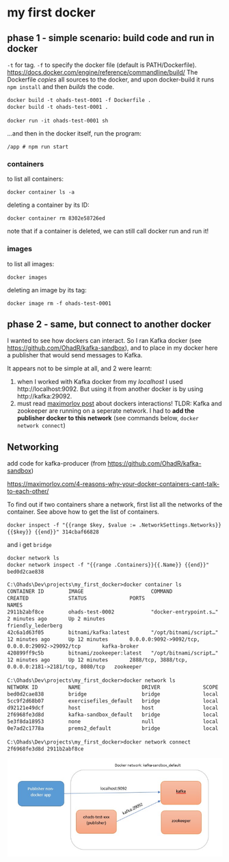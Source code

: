 # my first docker

## phase 1 - simple scenario: build code and run in docker

`-t` for tag. 
`-f` to specify the docker file (default is PATH/Dockerfile). https://docs.docker.com/engine/reference/commandline/build/
The Dockerfile *copies* all sources to the docker, and upon docker-build it runs `npm install` and then *builds* the code.

    docker build -t ohads-test-0001 -f Dockerfile .
    docker build -t ohads-test-0001 .

    docker run -it ohads-test-0001 sh

...and then in the docker itself, run the program:


    /app # npm run start


### containers

to list all containers:

    docker container ls -a

deleting a container by its ID:

    docker container rm 8302e58726ed

note that if a container is deleted, we can still call docker run and run it!

### images

to list all images:

    docker images

deleting an image by its tag:

    docker image rm -f ohads-test-0001

## phase 2 - same, but connect to another docker

I wanted to see how dockers can interact. So I ran Kafka docker (see https://github.com/OhadR/kafka-sandbox), and to place
in my docker here a publisher that would send messages to Kafka.

It appears not to be simple at all, and 2 were learnt:
1. when I worked with Kafka docker from my *localhost* I used http://localhost:9092. But using it from another docker is 
by using http://kafka:29092.
2. must read [maximorlov post](https://maximorlov.com/4-reasons-why-your-docker-containers-cant-talk-to-each-other/
   ) about dockers interactions! TLDR: Kafka and zookeeper are running on a seperate network. I had to **add the publisher 
   docker to this network** (see commands below, `docker network connect`)  

## Networking

add code for kafka-producer (from https://github.com/OhadR/kafka-sandbox)

https://maximorlov.com/4-reasons-why-your-docker-containers-cant-talk-to-each-other/

To find out if two containers share a network, first list all the networks of the container. See above how to get the list of containers. 

    docker inspect -f "{{range $key, $value := .NetworkSettings.Networks}}{{$key}} {{end}}" 314cbaf66828

and i get `bridge`

    docker network ls    
    docker network inspect -f "{{range .Containers}}{{.Name}} {{end}}" bed0d2cae838


```
C:\Ohads\Dev\projects\my_first_docker>docker container ls
CONTAINER ID        IMAGE                      COMMAND                  CREATED             STATUS              PORTS                                                  NAMES
2911b2abf8ce        ohads-test-0002            "docker-entrypoint.s…"   2 minutes ago       Up 2 minutes                                                               friendly_lederberg
42c6a1d63f05        bitnami/kafka:latest       "/opt/bitnami/script…"   12 minutes ago      Up 12 minutes       0.0.0.0:9092->9092/tcp, 0.0.0.0:29092->29092/tcp       kafka-broker
420899ff9c5b        bitnami/zookeeper:latest   "/opt/bitnami/script…"   12 minutes ago      Up 12 minutes       2888/tcp, 3888/tcp, 0.0.0.0:2181->2181/tcp, 8080/tcp   zookeeper

C:\Ohads\Dev\projects\my_first_docker>docker network ls
NETWORK ID          NAME                    DRIVER              SCOPE
bed0d2cae838        bridge                  bridge              local
5cc9f2d68b07        exercisefiles_default   bridge              local
d92121e49dcf        host                    host                local
2f6968fe3d8d        kafka-sandbox_default   bridge              local
5e3f8da18953        none                    null                local
0e7ad2c1778a        prems2_default          bridge              local

C:\Ohads\Dev\projects\my_first_docker>docker network connect 2f6968fe3d8d 2911b2abf8ce

```

![layout](layout.JPG)

